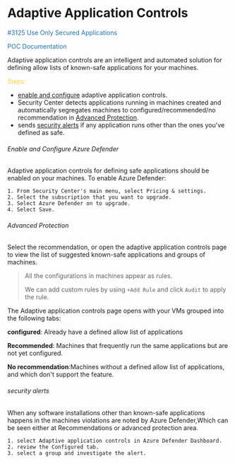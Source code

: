 # Adaptive Application Controls
<span style="color:#2471A3;">#3125 Use Only Secured Applications</span>

<span style="color:#2471A3;">POC Documentation</span>

Adaptive application controls are an intelligent and automated solution for defining allow lists of known-safe applications for your machines.

<span style="color:#F4D03F;">Steps:</span>
  - [enable and configure](#Enable-and-Configure-Azure-Defender) adaptive application controls.
  - Security Center detects applications running in machines created and automatically segregates machines to configured/recommended/no recommendation in [Advanced Protection](#Advanced-Protection).
  - sends [security alerts](#security-alerts) if any application runs other than the ones you've defined as safe.
  
  ###### Enable and Configure Azure Defender 
 Adaptive application controls for defining safe applications should be enabled on your machines.
 To enable Azure Defender:
 ```
1. From Security Center's main menu, select Pricing & settings.
2. Select the subscription that you want to upgrade.
3. Select Azure Defender on to upgrade.
4. Select Save.
 ```
  ###### Advanced Protection
  Select the recommendation, or open the adaptive application controls page to view the list of suggested known-safe applications and groups of machines.
  >All the configurations in machines appear as rules.
  >
  >We can add custom rules by using ```+Add Rule``` and click ```Audit``` to apply the rule.
  
  The Adaptive application controls page opens with your VMs grouped into the following tabs:
  
  **configured**: Already have a defined allow list of applications
  
  **Recommended**: Machines that frequently run the same applications but are not yet configured.
  
  
  **No recommendation**:Machines without a defined allow list of applications, and which don't support the feature.




  ###### security alerts
  When any software installations other than known-safe applications happens in the machines violations are noted by Azure Defender,Which can be seen either at Recommendations or advanced protection area.
  
  ```
  1. select Adaptive application controls in Azure Defender Dashboard.
  2. review the Configured tab.
  3. select a group and investigate the alert.
  ```
  
  
